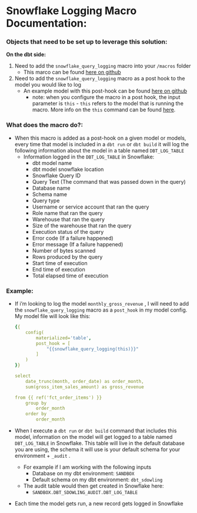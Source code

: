 # Snowflake Logging Macro Documentation:

### Objects that need to be set up to leverage this solution:

**On the dbt side:** 

1. Need to add the `snowflake_query_logging` macro into your `/macros` folder
    - This marco can be found [here on github](https://github.com/Stevedow99/dbt_snowflake_demo_sandbox/blob/main/macros/snowflake_utility_functions/logging/snowflake_logging.sql)
2. Need to add the `snowflake_query_logging` macro as a post hook to the model you would like to log
    - An example model with this post-hook can be found [here on github](https://github.com/Stevedow99/dbt_snowflake_demo_sandbox/blob/main/models/demo_features/snowflake_logging/snowflake_logging_example.sql)
        - note: when you configure the macro in a post hook, the input parameter is `this` - `this` refers to the model that is running the macro. More info on the `this` command can be found [here](https://docs.getdbt.com/reference/dbt-jinja-functions/this).
    

### What does the macro do?:

- When this macro is added as a post-hook on a given model or models, every time that model is included in a `dbt run` or `dbt build` it will log the following information about the model in a table named `DBT_LOG_TABLE`
    - Information logged in the `DBT_LOG_TABLE` in Snowflake:
        - dbt model name
        - dbt model snowflake location
        - Snowflake Query ID
        - Query Text (The command that was passed down in the query)
        - Database name
        - Schema name
        - Query type
        - Username or service account that ran the query
        - Role name that ran the query
        - Warehouse that ran the query
        - Size of the warehouse that ran the query
        - Execution status of the query
        - Error code (If a failure happened)
        - Error message (If a failure happened)
        - Number of bytes scanned
        - Rows produced by the query
        - Start time of execution
        - End time of execution
        - Total elapsed time of execution
        

### Example:

- If i’m looking to log the model `monthly_gross_revenue` , I will need to add the `snowflake_query_logging` macro as a `post_hook` in my model config. My model file will look like this:
    
    ```yaml
    {{
        config(
            materialized='table',
            post_hook = [
                "{{snowflake_query_logging(this)}}"
            ]
        )
    }}
    
    select
        date_trunc(month, order_date) as order_month,
        sum(gross_item_sales_amount) as gross_revenue
    
    from {{ ref('fct_order_items') }}
        group by 
            order_month
        order by 
            order_month
    ```
    
- When I execute a `dbt run` or `dbt build` command that includes this model, information on the model will get logged to a table named `DBT_LOG_TABLE` in Snowflake. This table will live in the default database you are using, the schema it will use is your default schema for your environment + `_audit` .
    - For example if I am working with the following inputs
        - Database on my dbt environment: `SANDBOX`
        - Default schema on my dbt environment: `dbt_sdowling`
    - The audit table would then get created in Snowflake here:
        - `SANDBOX.DBT_SDOWLING_AUDIT.DBT_LOG_TABLE`
- Each time the model gets run, a new record gets logged in Snowflake
